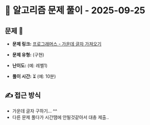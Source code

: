 # 📝 알고리즘 문제 풀이 - 2025-09-25

## 문제 📖

- **문제 링크:** [프로그래머스 - 가운데 글자 가져오기](https://school.programmers.co.kr/learn/courses/30/lessons/12903)

- **문제 유형:** (구현)

- **난이도:** (예: 레벨1)

- **풀이 시간:** ⏳ (예: 10분)

## ✍ 접근 방식

- 가운데 글자 구하기... ^^
- 다른 문제 풀다가 시간땜에 안될것같아서 대충 제출..
